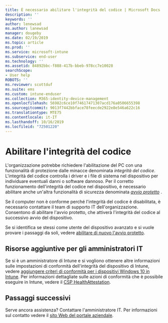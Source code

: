 ```yaml
---
title: È necessario abilitare l'integrità del codice | Microsoft Docs
description: ''
keywords: ''
author: lenewsad
ms.author: lanewsad
manager: dougeby
ms.date: 02/19/2019
ms.topic: article
ms.prod: ''
ms.service: microsoft-intune
ms.subservice: end-user
ms.technology: ''
ms.assetid: 84892bbc-f888-417b-bbeb-978cc7e10028
searchScope:
- User help
ROBOTS: ''
ms.reviewer: scottduf
ms.suite: ems
ms.custom: intune-enduser
ms.collection: M365-identity-device-management
ms.openlocfilehash: 56982c6ce10f74617471307acd176a0506655398
ms.sourcegitcommit: 9013f7442bbface78feecde2922e8e546a622c16
ms.translationtype: MTE75
ms.contentlocale: it-IT
ms.lasthandoff: 10/16/2019
ms.locfileid: "72501220"
---
```

# <a name="enable-code-integrity"></a>Abilitare l'integrità del codice

L'organizzazione potrebbe richiedere l'abilitazione del PC con una funzionalità di protezione dalle minacce denominata *integrità del codice*. L'integrità del codice controlla i driver e i file di sistema nel dispositivo per individuare eventuali danni o software dannoso. Per il corretto funzionamento dell'integrità del codice nel dispositivo, è necessario abilitare anche un'altra funzionalità di sicurezza denominata [*avvio protetto*](https://docs.microsoft.com/windows/security/information-protection/secure-the-windows-10-boot-process#secure-boot) .

Se il computer non è conforme perché l'integrità del codice è disabilitata, è necessario contattare il team di supporto IT dell'organizzazione. Consentono di abilitare l'avvio protetto, che attiverà l'integrità del codice al successivo avvio del dispositivo.

Se si identifica se stessi come utente del dispositivo avanzato e si vuole provare i passaggi da soli, vedere [abilitare di nuovo l'avvio protetto](https://docs.microsoft.com/windows-hardware/manufacture/desktop/disabling-secure-boot#re-enable-secure-boot).

## <a name="additional-resources-for-it-administrators"></a>Risorse aggiuntive per gli amministratori IT

Se si è un amministratore di Intune e si vogliono ottenere altre informazioni sulle impostazioni di conformità dell'integrità del dispositivo di Intune, vedere [aggiungere criteri di conformità per i dispositivi Windows 10 in Intune](https://docs.microsoft.com/intune/protect/compliance-policy-create-windows.md). Per informazioni dettagliate sulle azioni di conformità che è possibile eseguire in Intune, vedere il [CSP HealthAttestation](https://docs.microsoft.com/windows/client-management/mdm/healthattestation-csp#step-8-take-appropriate-policy-action-based-on-evaluation-results).  

## <a name="next-steps"></a>Passaggi successivi

Serve ancora assistenza? Contattare l'amministratore IT. Per informazioni sul contatto vedere il [sito Web del portale aziendale](https://go.microsoft.com/fwlink/?linkid=2010980).
